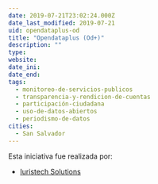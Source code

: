 ```yaml
---
date: 2019-07-21T23:02:24.000Z
date_last_modified: 2019-07-21
uid: opendataplus-od
title: "Opendataplus (Od+)"
description: ""
type: 
website: 
date_ini: 
date_end: 
tags:
  - monitoreo-de-servicios-publicos
  - transparencia-y-rendicion-de-cuentas
  - participación-ciudadana
  - uso-de-datos-abiertos
  - periodismo-de-datos
cities: 
  - San Salvador
---
```


Esta iniciativa fue realizada por:

- [Iuristech Solutions](/i/iuristech-solutions.html)
